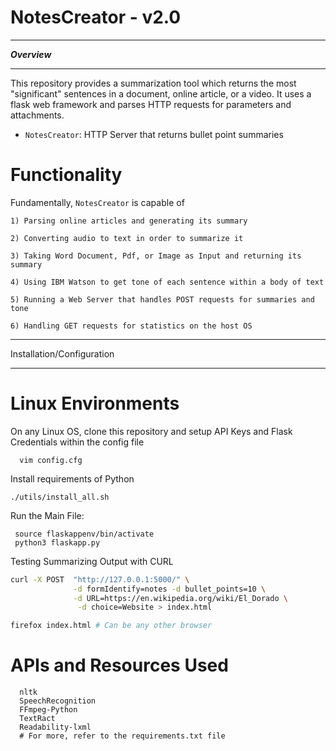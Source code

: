# NotesCreator - v2.0

********
***Overview***
********

This repository provides a summarization tool which returns the
most "significant" sentences in a document, online article, or a video.
It uses a flask web framework and parses HTTP requests for 
parameters and attachments.

- ``NotesCreator``: HTTP Server that returns bullet point summaries
 

Functionality
=====

Fundamentally, ``NotesCreator`` is capable of 
    
    1) Parsing online articles and generating its summary 
  
    2) Converting audio to text in order to summarize it
    
    3) Taking Word Document, Pdf, or Image as Input and returning its summary
    
    4) Using IBM Watson to get tone of each sentence within a body of text
    
    5) Running a Web Server that handles POST requests for summaries and tone
    
    6) Handling GET requests for statistics on the host OS


************
Installation/Configuration
************

Linux Environments
==========================

On any Linux OS, clone this repository and setup API Keys
and Flask Credentials within the config file
 

      vim config.cfg 
      

Install requirements of Python
    
    ./utils/install_all.sh
         

Run the Main File: 
     
     source flaskappenv/bin/activate 
     python3 flaskapp.py

Testing Summarizing Output with CURL
```bash 
curl -X POST  "http://127.0.0.1:5000/" \
              -d formIdentify=notes -d bullet_points=10 \
              -d URL=https://en.wikipedia.org/wiki/El_Dorado \
               -d choice=Website > index.html

firefox index.html # Can be any other browser
```


APIs and Resources Used
===============
      nltk
      SpeechRecognition
      FFmpeg-Python
      TextRact
      Readability-lxml
      # For more, refer to the requirements.txt file


